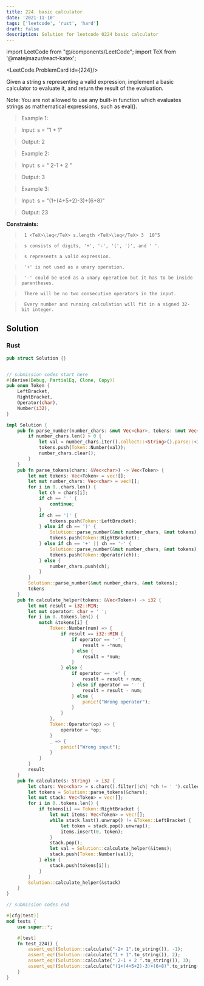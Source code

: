 ```yaml
---
title: 224. basic calculator
date: '2021-11-10'
tags: ['leetcode', 'rust', 'hard']
draft: false
description: Solution for leetcode 0224 basic calculator
---
```

import LeetCode from "@/components/LeetCode";
import TeX from '@matejmazur/react-katex';

<LeetCode.ProblemCard id={224}/>
 

  Given a string s representing a valid expression, implement a basic calculator to evaluate it, and return the result of the evaluation.

  Note: You are not allowed to use any built-in function which evaluates strings as mathematical expressions, such as eval().

   

 >   Example 1:

  

 >   Input: s <TeX>=</TeX> "1 + 1"

 >   Output: 2

  

 >   Example 2:

  

 >   Input: s <TeX>=</TeX> " 2-1 + 2 "

 >   Output: 3

  

 >   Example 3:

  

 >   Input: s <TeX>=</TeX> "(1+(4+5+2)-3)+(6+8)"

 >   Output: 23

  

   

  **Constraints:**

  

 >   	1 <TeX>\leq</TeX> s.length <TeX>\leq</TeX> 3  10^5

 >   	s consists of digits, '+', '-', '(', ')', and ' '.

 >   	s represents a valid expression.

 >   	'+' is not used as a unary operation.

 >   	'-' could be used as a unary operation but it has to be inside parentheses.

 >   	There will be no two consecutive operators in the input.

 >   	Every number and running calculation will fit in a signed 32-bit integer.


## Solution
### Rust
```rust
pub struct Solution {}


// submission codes start here
#[derive(Debug, PartialEq, Clone, Copy)]
pub enum Token {
    LeftBracket,
    RightBracket,
    Operator(char),
    Number(i32),
}

impl Solution {
    pub fn parse_number(number_chars: &mut Vec<char>, tokens: &mut Vec<Token>) {
        if number_chars.len() > 0 {
            let val = number_chars.iter().collect::<String>().parse::<i32>().unwrap();
            tokens.push(Token::Number(val));
            number_chars.clear();
        }
    }
    pub fn parse_tokens(chars: &Vec<char>) -> Vec<Token> {
        let mut tokens: Vec<Token> = vec![];
        let mut number_chars: Vec<char> = vec![];
        for i in 0..chars.len() {
            let ch = chars[i];
            if ch == ' ' {
                continue;
            }
            if ch == '(' {
                tokens.push(Token::LeftBracket);
            } else if ch == ')' {
                Solution::parse_number(&mut number_chars, &mut tokens);
                tokens.push(Token::RightBracket);
            } else if ch == '+' || ch == '-' {
                Solution::parse_number(&mut number_chars, &mut tokens);
                tokens.push(Token::Operator(ch));
            } else {
                number_chars.push(ch);
            }
        }
        Solution::parse_number(&mut number_chars, &mut tokens);
        tokens
    }
    pub fn calculate_helper(tokens: &Vec<Token>) -> i32 {
        let mut result = i32::MIN;
        let mut operator: char = ' ';
        for i in 0..tokens.len() {
            match &tokens[i] {
                Token::Number(num) => {
                    if result == i32::MIN {
                        if operator == '-' {
                            result = -*num;
                        } else {
                            result = *num;
                        }
                    } else {
                        if operator == '+' {
                            result = result + num;
                        } else if operator == '-' {
                            result = result - num; 
                        } else {
                            panic!("Wrong operator");
                        }
                    }
                },
                Token::Operator(op) => {
                    operator = *op;
                }
                _ => {
                    panic!("Wrong input");
                }
            }
        }
        result
    }
    pub fn calculate(s: String) -> i32 {
        let chars: Vec<char> = s.chars().filter(|ch| *ch != ' ').collect();
        let tokens = Solution::parse_tokens(&chars);
        let mut stack: Vec<Token> = vec![];
        for i in 0..tokens.len() {
            if tokens[i] == Token::RightBracket {
                let mut items: Vec<Token> = vec![];
                while stack.last().unwrap() != &Token::LeftBracket {
                    let token = stack.pop().unwrap();
                    items.insert(0, token);
                }
                stack.pop();
                let val = Solution::calculate_helper(&items);
                stack.push(Token::Number(val));
            } else {
                stack.push(tokens[i]);
            }
        }
        Solution::calculate_helper(&stack)
    }
}

// submission codes end

#[cfg(test)]
mod tests {
    use super::*;

    #[test]
    fn test_224() {
        assert_eq!(Solution::calculate("-2+ 1".to_string()), -1);
        assert_eq!(Solution::calculate("1 + 1".to_string()), 2);
        assert_eq!(Solution::calculate(" 2-1 + 2 ".to_string()), 3);
        assert_eq!(Solution::calculate("(1+(4+5+2)-3)+(6+8)".to_string()), 23);
    }
}

```
